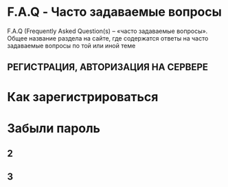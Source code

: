 # F.A.Q - Часто задаваемые вопросы

F.A.Q (Frequently Asked Question(s) – «часто задаваемые вопросы». Общее название раздела на сайте, где содержатся ответы на часто задаваемые вопросы по той или иной теме

## РЕГИСТРАЦИЯ, АВТОРИЗАЦИЯ НА СЕРВЕРЕ

# Как зарегистрироваться

# Забыли пароль

## 2

## 3

